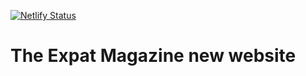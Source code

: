 [![Netlify Status](https://api.netlify.com/api/v1/badges/0fdd37cc-619a-45c7-9024-40bd0f60a83a/deploy-status)](https://app.netlify.com/sites/thexpatmagazine/deploys)

# The Expat Magazine new website
